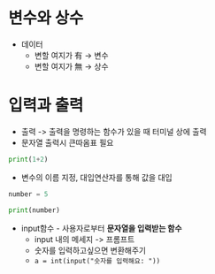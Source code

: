 # 변수와 상수

-   데이터
    -   변할 여지가 有 -> 변수
    -   변할 여지가 無 -> 상수

# 입력과 출력

-   출력 -> 출력을 명령하는 함수가 있을 때 터미널 상에 출력
-   문자열 출력시 큰따옴표 필요

```python
print(1+2)
```

-   변수의 이름 지정, 대입연산자를 통해 값을 대입

```python
number = 5

print(number)
```

-   input함수 - 사용자로부터 **문자열을 입력받는 함수**
    -   input 내의 메세지 -> 프롬프트
    -   숫자를 입력하고싶으면 변환해주기
    -   `a = int(input("숫자를 입력해요: "))`
    